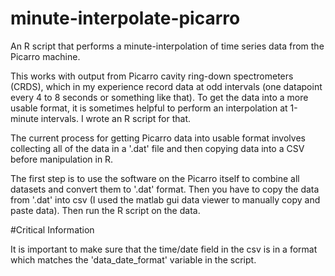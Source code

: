 # minute-interpolate-picarro
An R script that performs a minute-interpolation of time series data from the Picarro machine. 

This works with output from Picarro cavity ring-down spectrometers (CRDS), which in my experience record data at odd intervals (one datapoint every 4 to 8 seconds or something like that). To get the data into a more usable format, it is sometimes helpful to perform an interpolation at 1-minute intervals. I wrote an R script for that.

The current process for getting Picarro data into usable format involves collecting all of the data in a '.dat' file and then copying data into a CSV before manipulation in R. 

The first step is to use the software on the Picarro itself to combine all datasets and convert them to '.dat' format. Then you have to copy the data from '.dat' into csv (I used the matlab gui data viewer to manually copy and paste data). Then run the R script on the data.

#Critical Information

It is important to make sure that the time/date field in the csv is in a format which matches the 'data_date_format' variable in the script. 
